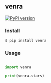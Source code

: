 ## venra

[![PyPI version](https://badge.fury.io/py/venra.svg)](https://badge.fury.io/py/venra)


### Install

```bash
$ pip install venra
```

### Usage


```python

import venra

print(venra.stars)
```
